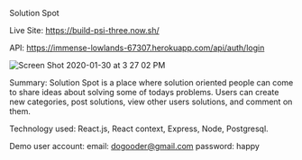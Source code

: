 Solution Spot

Live Site: https://build-psi-three.now.sh/

API: https://immense-lowlands-67307.herokuapp.com/api/auth/login

![Screen Shot 2020-01-30 at 3 27 02 PM](https://user-images.githubusercontent.com/19866899/73487667-6ef4e800-4375-11ea-8f28-76b47a2f46fa.png)

Summary:
Solution Spot is a place where solution oriented people can come to share ideas about solving some of todays problems. Users can create new categories, post solutions, view other users solutions, and comment on them.

Technology used:
React.js, React context, Express, Node, Postgresql.

Demo user account:
email: dogooder@gmail.com
password: happy